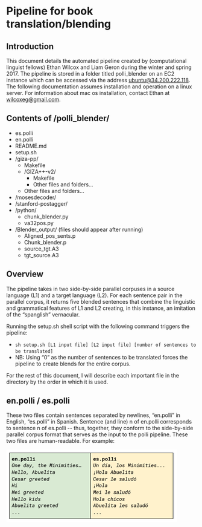 # Pipeline for book translation/blending

## Introduction
This document details the automated pipeline created by (computational linguist fellows) Ethan Wilcox and Liam Geron during the winter and spring 2017. The pipeline is stored in a folder titled polli_blender on an EC2 instance which can be accessed via the address ubuntu@34.200.222.118. The following documentation assumes installation and operation on a linux server. For information about mac os installation, contact Ethan at wilcoxeg@gmail.com.

## Contents of /polli_blender/
- es.polli
- en.polli
- README.md
- setup.sh
- /giza-pp/
    * Makefile
    * /GIZA++-v2/
        * Makefile
        * Other files and folders...
    * Other files and folders...
- /mosesdecoder/
- /stanford-postagger/
- /python/
    * chunk_blender.py
    * va32pos.py
- /Blender_output/ (files should appear after running)
    * Aligned_pos_sents.p
    * Chunk_blender.p
    * source_tgt.A3
    * tgt_source.A3
    
## Overview
The pipeline takes in two side-by-side parallel corpuses in a source language (L1) and a target language (L2). For each sentence pair in the parallel corpus, it returns five blended sentences that combine the linguistic and grammatical features of L1 and L2 creating, in this instance, an imitation of the “spanglish” vernacular.

Running the setup.sh shell script with the following command triggers the pipeline:
- `sh setup.sh [L1 input file] [L2 input file] [number of sentences to be translated]`
- NB: Using “0” as the number of sentences to be translated forces the pipeline to create blends for the entire corpus.

For the rest of this document, I will describe each important file in the directory by the order in which it is used.

## en.polli / es.polli
These two files contain sentences separated by newlines, “en.polli” in English, “es.polli” in Spanish. Sentence (and line) n of en.polli corresponds to sentence n of es.polli -- thus, together, they conform to the side-by-side parallel corpus format that serves as the input to the polli pipeline. These two files are human-readable. For example:

![alt tag](/assets/en_es.png)

